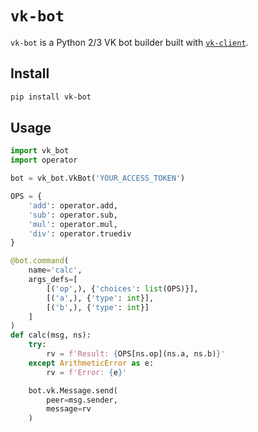 # `vk-bot`

`vk-bot` is a Python 2/3 VK bot builder built with
[`vk-client`](https://github.com/Suenweek/vk-client).


## Install

```bash
pip install vk-bot
```

## Usage

```python
import vk_bot
import operator

bot = vk_bot.VkBot('YOUR_ACCESS_TOKEN')

OPS = {
    'add': operator.add,
    'sub': operator.sub,
    'mul': operator.mul,
    'div': operator.truediv
}

@bot.command(
    name='calc',
    args_defs=[
        [('op',), {'choices': list(OPS)}],
        [('a',), {'type': int}],
        [('b',), {'type': int}]
    ]
)
def calc(msg, ns):
    try:
        rv = f'Result: {OPS[ns.op](ns.a, ns.b)}'
    except ArithmeticError as e:
        rv = f'Error: {e}'

    bot.vk.Message.send(
        peer=msg.sender,
        message=rv
    )
```
